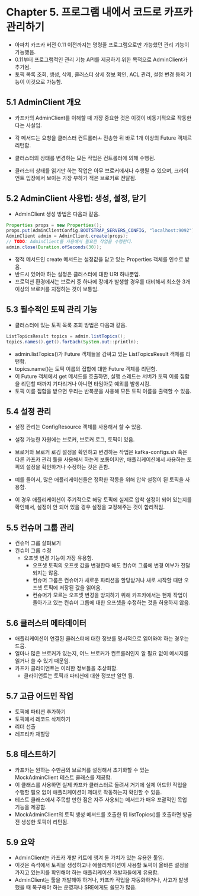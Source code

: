 # Chapter 5. 프로그램 내에서 코드로 카프카 관리하기

- 아파치 카프카 버전 0.11 이전까지는 명령줄 프로그램으로만 가능했던 관리 기능이 가능했음.
- 0.11부터 프로그램적인 관리 기능 API를 제공하기 위한 목적으로 AdminClient가 추가됨.
- 토픽 목록 조회, 생성, 삭제, 클러스터 상세 정보 확인, ACL 관리, 설정 변경 등의 기능이 이것으로 가능함.

## 5.1 AdminClient 개요

- 카프카의 AdminClient를 이해할 때 가장 중요한 것은 이것이 비동기적으로 작동한다는 사실임.
- 각 메서드는 요청을 클러스터 컨트롤러ㅗ 전송한 뒤 바로 1개 이상의 Future 객체르 리턴함.

- 클러스터의 상태를 변경하는 모든 작업은 컨트롤러에 의해 수행됨.
- 클러스터 상태를 읽기만 하는 작업은 아무 브로커에서나 수행될 수 있으며, 크라이언트 입장에서 보이는 가장 부하가 적은 브로커로 전달됨.

## 5.2 AdminClient 사용법: 생성, 설정, 닫기

- AdminClient 생성 방법은 다음과 같음.
```java
Properties props = new Properties();
props.put(AdminClientConfig.BOOTSTRAP_SERVERS_CONFIG, "localhost:9092");
AdminClient admin = AdminClient.create(props);
// TODO: AdminClient를 사용해서 필요한 작업을 수행한다.
admin.close(Duration.ofSeconds(30));
```
- 정적 메서드인 create 메서드는 설정값을 담고 있는 Properties 객체를 인수로 받음.
- 반드시 있어야 하는 설정은 클러스터에 대한 URI 하나뿐임.
- 프로덕션 환경에서는 브로커 중 하나에 장애가 발생할 경우를 대비해서 최소한 3개 이상의 브로커를 지정하는 것이 보통임.

## 5.3 필수적인 토픽 관리 기능

- 클러스터에 있는 토픽 목록 조회 방법은 다음과 같음.
```java
ListTopicsResult topics = admin.listTopics();
topics.names().get().forEach(System.out::println);
```
- admin.listTopics()가 Future 객체들을 감싸고 있는 ListTopicsResult 객체를 리턴함.
- topics.name()는 토픽 이름의 집합에 대한 Future 객체를 리턴함.
- 이 Future 객체에서 get 메서드를 호출하면, 실행 스레드는 서버가 토픽 이름 집합을 리턴할 때까지 기다리거나 아니면 타임아웃 예외를 발생시킴.
- 토픽 이름 집합을 받으면 우리는 반복문을 사용해 모든 토픽 이름을 출력할 수 있음.

## 5.4 설정 관리

- 설정 관리는 ConfigResource 객체를 사용해서 할 수 있음.
- 설정 가능한 자원에는 브로커, 브로커 로그, 토픽이 있음.
- 브로커와 브로커 로깅 설정을 확인하고 변경하는 작업은 kafka-configs.sh 혹은 다른 카프카 관리 툴을 사용해서 하는게 보통이지만, 애플리케이션에서 사용하는 토픽의 설정을 확인하거나 수정하는 것은 흔함.

- 예를 들어서, 많은 애플리케이션들은 정확한 작동을 위해 압착 설정이 된 토픽을 사용함.
- 이 경우 애플리케이션이 주기적으로 해당 토픽에 실제로 압착 설정이 되어 있는지를 확인해서, 설정이 안 되어 있을 경우 설정을 교정해주는 것이 합리적임.

## 5.5 컨슈머 그룹 관리

- 컨슈머 그룹 살펴보기
- 컨슈머 그룹 수정
  - 오프셋 변경 기능이 가장 유용함.
    - 오프셋 토픽의 오프셋 값을 변경한다 해도 컨슈머 그룹에 변경 여부가 전달되지는 않음.
    - 컨슈머 그룹은 컨슈머가 새로운 파티션을 할당받거나 새로 시작할 때만 오프셋 토픽에 저장된 값을 읽어옴.
    - 컨슈머가 모르는 오프셋 변경을 방지하기 위해 카프카에서는 현재 작업이 돌아가고 있는 컨슈머 그룹에 대한 오프셋을 수정하는 것을 허용하지 않음.

## 5.6 클러스터 메타데이터

- 애플리케이션이 연결된 클러스터에 대한 정보를 명시적으로 읽어와야 하는 경우는 드뭄.
- 얼마나 많은 브로커가 있는지, 어느 브로커가 컨트롤러인지 알 필요 없이 메시지를 읽거나 쓸 수 있기 때문임.
- 카프카 클라이언트는 이러한 정보들을 추상화함.
  - 클라이언트는 토픽과 파티션에 대한 정보만 알면 됨.

## 5.7 고급 어드민 작업

- 토픽에 파티션 추가하기
- 토픽에서 레코드 삭제하기
- 리더 선출
- 레프리카 재할당

## 5.8 테스트하기

- 카프카는 원하는 수만큼의 브로커를 설정해서 초기화할 수 있는 MockAdminClient 테스트 클래스를 제공함.
- 이 클래스를 사용하면 실제 카프카 클러스터르 돌려서 거기에 실제 어드민 작업을 수행할 필요 없이 애플리케이션이 제대로 작동하는지 확인할 수 있음.
- 테스트 클래스에서 주목할 만한 점은 자주 사용되는 메서드가 매우 포괄적인 목업 기능을 제공함.
- MockAdminClient의 토픽 생성 메서드를 호출한 뒤 listTopics()를 호출하면 방금 전 생성한 토픽이 리턴됨.

## 5.9 요약

- AdminClient는 카프카 개발 키트에 챙겨 둘 가치가 있는 유용한 툴임.
- 이것은 즉석에서 토픽을 생성하고나 애플리케이션이 사용할 토픽이 올바른 설정을 가지고 있는지를 확인해야 하는 애플리케이션 개발자들에게 유용함.
- AdminClient는 툴을 개발해야 하거나, 카프카 작업을 자동화하거나, 사고가 발생했을 때 복구해야 하는 운영자나 SRE에게도 쓸모가 많음.

